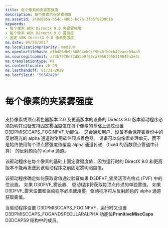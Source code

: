 ```yaml
---
title: 每个像素的夹紧雾强度
description: 每个像素的夹紧雾强度
ms.assetid: 249d085a-b54c-48b3-bc7a-3fe5f8238b1b
keywords:
- 每个像素 WDK DirectX 9.0 夹紧雾强度
- 每个像素 WDK DirectX 9.0 雾强度
- 固定 WDK DirectX 9.0 像素雾强度
ms.date: 04/20/2017
ms.localizationpriority: medium
ms.openlocfilehash: dfbd86db9c30804eb9cf9b48fb0cb42eaee09aa9
ms.sourcegitcommit: a33b7978e22d5bb9f65ca7056f955319049a2e4c
ms.translationtype: MT
ms.contentlocale: zh-CN
ms.lasthandoff: 01/31/2019
ms.locfileid: "56542420"
---
```

# <a name="clamping-fog-intensity-per-pixel"></a>每个像素的夹紧雾强度


## <span id="ddk_clamping_fog_intensity_per_pixel_gg"></span><span id="DDK_CLAMPING_FOG_INTENSITY_PER_PIXEL_GG"></span>


支持像素或顶点着色器版本 2.0 及更高版本的设备的 DirectX 9.0 版本驱动程序必须指明其设备支持固定雾强度值在每个像素的基础上通过设置 D3DPMISCCAPS\_FOGINFVF 功能位。 这会通知用户，设备不会保存雾身份中的反射高光的 alpha 通道时使用软件顶点着色器。 设备可以向像素处理单元，而不是始终使用每个顶点雾强度值覆盖 alpha 通道传递 （fixed 的函数顶点管道中计算） 的反射颜色的 alpha 通道。

该驱动程序在每个像素的基础上固定雾强度值，因为运行时的 DirectX 9.0 和更高版本不能再发送到该驱动程序之前固定雾明暗度值。

该驱动程序确定如何获取雾值通过验证如果 D3DFVF\_雾灵活顶点格式 (FVF) 中的位设置。 如果 D3DFVF\_雾设置、 驱动程序将获取每顶点传递的单独雾值。 如果 D3DFVF\_雾未设置和驱动程序必须使用雾，驱动程序将从反射颜色的 alpha 通道获取雾值。

当驱动程序设置 D3DPMISCCAPS\_FOGINFVF，运行时又设置 D3DPMISCCAPS\_FOGANDSPECULARALPHA 功能位**PrimitiveMiscCaps** D3DCAPS9 结构中的成员。

 

 






